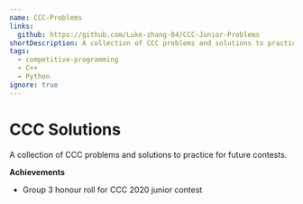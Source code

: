 ```yaml
---
name: CCC-Problems
links:
  github: https://github.com/Luke-zhang-04/CCC-Junior-Problems
shortDescription: A collection of CCC problems and solutions to practice for future contests.
tags:
  - competitive-programming
  - C++
  - Python
ignore: true
---
```


# CCC Solutions

A collection of CCC problems and solutions to practice for future contests.

**Achievements**

- Group 3 honour roll for CCC 2020 junior contest
